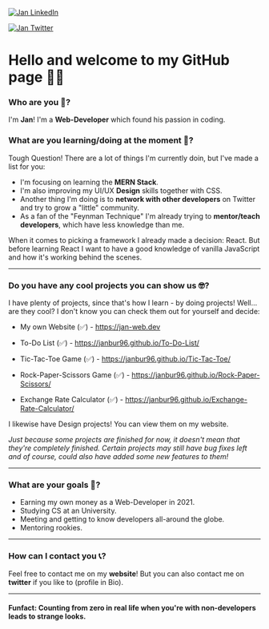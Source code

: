 [![Jan LinkedIn](https://img.shields.io/badge/LinkedIn-Connect-blue?style=social&logo=LinkedIn)](https://www.linkedin.com/in/jan-philipp-burghardt-5178081a8/)

[![Jan Twitter](https://img.shields.io/twitter/follow/Jan?style=social)](https://twitter.com/Sephtyi)

# Hello and welcome to my GitHub page 👋🏼

### Who are you 🤨?

I'm __Jan__! I'm a __Web-Developer__ which found his passion in coding.

### What are you learning/doing at the moment 🧐?

Tough Question! There are a lot of things I'm currently doin, but I've made a list for you:

* I'm focusing on learning the __MERN Stack__. 
* I'm also improving my UI/UX __Design__ skills together with CSS.
* Another thing I'm doing is to __network with other developers__ on Twitter and try to grow a "little" community.
* As a fan of the "Feynman Technique" I'm already trying to __mentor/teach developers__, which have less knowledge than me.

When it comes to picking a framework I already made a decision: React. But before learning React I want to have a good knowledge of vanilla JavaScript and how it's working behind the scenes.

---

### Do you have any cool projects you can show us 🤓?

I have plenty of projects, since that's how I learn - by doing projects! Well... are they cool? I don't know you can check them out for yourself and decide:

* My own Website (✅) - https://jan-web.dev

* To-Do List (✅) - https://janbur96.github.io/To-Do-List/
* Tic-Tac-Toe Game (✅) - https://janbur96.github.io/Tic-Tac-Toe/
* Rock-Paper-Scissors Game (✅) - https://janbur96.github.io/Rock-Paper-Scissors/
* Exchange Rate Calculator (✅) - https://janbur96.github.io/Exchange-Rate-Calculator/

I likewise have Design projects! You can view them on my website.

_Just because some projects are finished for now, it doesn't mean that they're completely finished. Certain projects may still have bug fixes left and of course, could also have added some new features to them!_

---

### What are your goals 🎯?

* Earning my own money as a Web-Developer in 2021.
* Studying CS at an University.
* Meeting and getting to know developers all-around the globe.
* Mentoring rookies.

---

### How can I contact you 📞?

Feel free to contact me on my __website__! But you can also contact me on __twitter__ if you like to (profile in Bio).

---


#### Funfact: Counting from zero in real life when you're with non-developers leads to strange looks.

<!--
**JanBur96/JanBur96** is a ✨ _special_ ✨ repository because its `README.md` (this file) appears on your GitHub profile.

Here are some ideas to get you started:

- 🔭 I’m currently working on ...
- 🌱 I’m currently learning ...
- 👯 I’m looking to collaborate on ...
- 🤔 I’m looking for help with ...
- 💬 Ask me about ...
- 📫 How to reach me: ...
- 😄 Pronouns: ...
- ⚡ Fun fact: ...
-->
